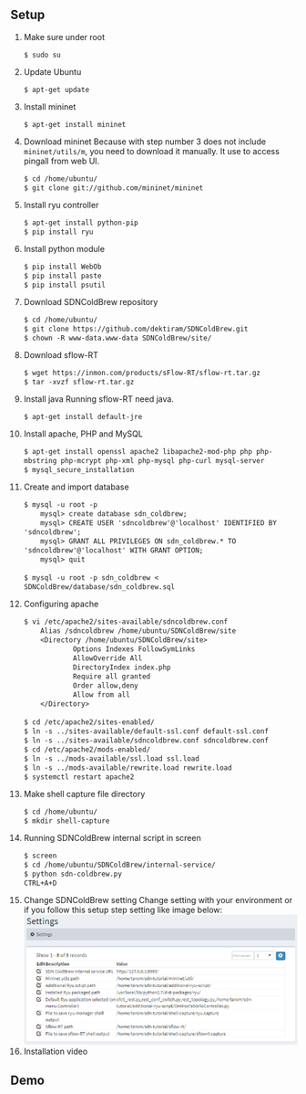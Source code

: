 ## Setup
1. Make sure under root
	```
	$ sudo su
	```
2. Update Ubuntu
	```
	$ apt-get update
	```
3. Install mininet
	```
	$ apt-get install mininet
	```
4. Download mininet
	Because with step number 3 does not include `mininet/utils/m`, you need to download it manually. It use to access pingall from web UI.
	```
	$ cd /home/ubuntu/
	$ git clone git://github.com/mininet/mininet
	```
5. Install ryu controller
	```
	$ apt-get install python-pip
	$ pip install ryu
	```
6. Install python module
	```
	$ pip install WebOb
	$ pip install paste
	$ pip install psutil
	```
6. Download SDNColdBrew repository
	```
	$ cd /home/ubuntu/
	$ git clone https://github.com/dektiram/SDNColdBrew.git
	$ chown -R www-data.www-data SDNColdBrew/site/
	```
7. Download sflow-RT
	```
	$ wget https://inmon.com/products/sFlow-RT/sflow-rt.tar.gz
	$ tar -xvzf sflow-rt.tar.gz
	```
8. Install java
	Running sflow-RT need java.
	```
	$ apt-get install default-jre
	```
9. Install apache, PHP and MySQL
	```
	$ apt-get install openssl apache2 libapache2-mod-php php php-mbstring php-mcrypt php-xml php-mysql php-curl mysql-server
	$ mysql_secure_installation
	```
10. Create and import database
	```
	$ mysql -u root -p
		mysql> create database sdn_coldbrew;
		mysql> CREATE USER 'sdncoldbrew'@'localhost' IDENTIFIED BY 'sdncoldbrew';
		mysql> GRANT ALL PRIVILEGES ON sdn_coldbrew.* TO 'sdncoldbrew'@'localhost' WITH GRANT OPTION;
		mysql> quit
		
	$ mysql -u root -p sdn_coldbrew < SDNColdBrew/database/sdn_coldbrew.sql
	```
11. Configuring apache
	```
	$ vi /etc/apache2/sites-available/sdncoldbrew.conf
		Alias /sdncoldbrew /home/ubuntu/SDNColdBrew/site
		<Directory /home/ubuntu/SDNColdBrew/site>
				Options Indexes FollowSymLinks
				AllowOverride All
				DirectoryIndex index.php
				Require all granted
				Order allow,deny
				Allow from all
		</Directory>
		
	$ cd /etc/apache2/sites-enabled/
	$ ln -s ../sites-available/default-ssl.conf default-ssl.conf
	$ ln -s ../sites-available/sdncoldbrew.conf sdncoldbrew.conf
	$ cd /etc/apache2/mods-enabled/
	$ ln -s ../mods-available/ssl.load ssl.load
	$ ln -s ../mods-available/rewrite.load rewrite.load
	$ systemctl restart apache2
	```
12. Make shell capture file directory
	```
	$ cd /home/ubuntu/
	$ mkdir shell-capture
	```
13. Running SDNColdBrew internal script in screen
	```
	$ screen
	$ cd /home/ubuntu/SDNColdBrew/internal-service/
	$ python sdn-coldbrew.py
	CTRL+A+D
	```
14. Change SDNColdBrew setting
	Change setting with your environment or if you follow this setup step setting like image below:
	![alt text](https://github.com/dektiram/SDNColdBrew/raw/tarom/images/default_settings.png)
15. Installation video
## Demo